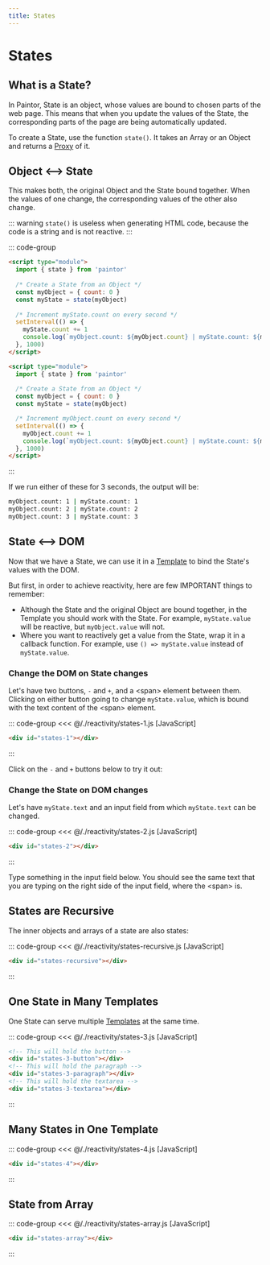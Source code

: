 ```yaml
---
title: States
---
```


<script setup>
  import { onMounted } from 'vue'
  
  onMounted(async () => {
    await import('./states-1.js')
    await import('./states-2.js')
    await import('./states-3.js')
    await import('./states-4.js')
    await import('./states-recursive.js')
    await import('./states-array.js')
  })
</script>

# States

## What is a State?

In Paintor, State is an object, whose values are bound to chosen parts of the web page. This means
that when you update the values of the State, the corresponding parts of the page are being
automatically updated.

To create a State, use the function `state()`. It takes an Array or an Object and returns a
[Proxy](https://developer.mozilla.org/en-US/docs/Web/JavaScript/Reference/Global_Objects/Proxy) of it.

## Object <--> State

This makes both, the original Object and the State bound together.
When the values of one change, the corresponding values of the other also change.

::: warning
`state()` is useless when generating HTML code, because the code is a string and is not
reactive.
:::

::: code-group
```html [myObject -> myState, increment myState.count]
<script type="module">
  import { state } from 'paintor'
  
  /* Create a State from an Object */
  const myObject = { count: 0 }
  const myState = state(myObject)
   
  /* Increment myState.count on every second */
  setInterval(() => {
    myState.count += 1
    console.log(`myObject.count: ${myObject.count} | myState.count: ${myState.count}`)
  }, 1000)
</script>
```
```html [myObject -> myState, increment myObject.count]
<script type="module">
  import { state } from 'paintor'
  
  /* Create a State from an Object */
  const myObject = { count: 0 }
  const myState = state(myObject)

  /* Increment myObject.count on every second */
  setInterval(() => {
    myObject.count += 1
    console.log(`myObject.count: ${myObject.count} | myState.count: ${myState.count}`)
  }, 1000)
</script>
```
:::

If we run either of these for 3 seconds, the output will be:

```bash
myObject.count: 1 | myState.count: 1
myObject.count: 2 | myState.count: 2
myObject.count: 3 | myState.count: 3
```

## State <--> DOM

Now that we have a State, we can use it in a [Template](../templates/what-are-templates.md)
to bind the State's values with the DOM.

But first, in order to achieve reactivity, here are few IMPORTANT things to remember:

- Although the State and the original Object are bound together, in the Template you should work
  with the State. For example, `myState.value` will be reactive, but `myObject.value` will not.
- Where you want to reactively get a value from the State, wrap it in a callback function. For
  example, use `() => myState.value` instead of `myState.value`.

### Change the DOM on State changes

Let's have two buttons, `-` and `+`, and a \<span\> element between them. Clicking on either button
going to change `myState.value`, which is bound with the text content of the \<span\> element.

::: code-group
<<< @/./reactivity/states-1.js [JavaScript]
```html [HTML]
<div id="states-1"></div>
```
:::

Click on the `-` and `+` buttons below to try it out:

<Badge type="warning" text="example" />
<div class="example">
  <div id="states-1"></div>
</div>

### Change the State on DOM changes

Let's have `myState.text` and an input field from which `myState.text` can be changed.

::: code-group
<<< @/./reactivity/states-2.js [JavaScript]
```html [HTML]
<div id="states-2"></div>
```
:::

Type something in the input field below. You should see the same text that you are
typing on the right side of the input field, where the \<span\> is.

<Badge type="warning" text="example" />
<div class="example">
  <div id="states-2"></div>
</div>

## States are Recursive

The inner objects and arrays of a state are also states:

::: code-group
<<< @/./reactivity/states-recursive.js [JavaScript]
```html [HTML]
<div id="states-recursive"></div>
```
:::

<Badge type="warning" text="example" />
<div class="example">
  <div id="states-recursive"></div>
</div>

## One State in Many Templates

One State can serve multiple [Templates](../templates/what-are-templates.md) at the same time.

::: code-group
<<< @/./reactivity/states-3.js [JavaScript]
```html [HTML]
<!-- This will hold the button -->
<div id="states-3-button"></div>
<!-- This will hold the paragraph -->
<div id="states-3-paragraph"></div>
<!-- This will hold the textarea -->
<div id="states-3-textarea"></div>
```
:::

<Badge type="warning" text="example" />
<div class="example">
  <div id="states-3-button"></div>
  <div id="states-3-paragraph"></div>
  <div id="states-3-textarea"></div>
</div>

## Many States in One Template

::: code-group
<<< @/./reactivity/states-4.js [JavaScript]
```html [HTML]
<div id="states-4"></div>
```
:::

<Badge type="warning" text="example" />
<div class="example">
  <div id="states-4"></div>
</div>

## State from Array

::: code-group
<<< @/./reactivity/states-array.js [JavaScript]
```html [HTML]
<div id="states-array"></div>
```
:::

<Badge type="warning" text="example" />
<div class="example">
  <div id="states-array"></div>
</div>
